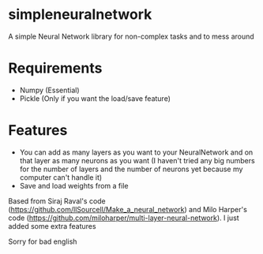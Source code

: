 # simpleneuralnetwork
A simple Neural Network library for non-complex tasks and to mess around
# Requirements
- Numpy (Essential)
- Pickle (Only if you want the load/save feature)
# Features
- You can add as many layers as you want to your NeuralNetwork and on that layer as many neurons as you want
  (I haven't tried any big numbers for the number of layers and the number of neurons yet because my computer can't handle it)
- Save and load weights from a file

Based from Siraj Raval's code (https://github.com/llSourcell/Make_a_neural_network) and Milo Harper's code (https://github.com/miloharper/multi-layer-neural-network).
I just added some extra features

Sorry for bad english
